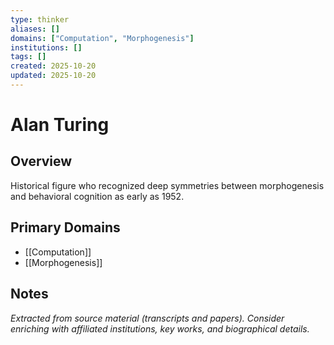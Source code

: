 ```yaml
---
type: thinker
aliases: []
domains: ["Computation", "Morphogenesis"]
institutions: []
tags: []
created: 2025-10-20
updated: 2025-10-20
---
```


# Alan Turing

## Overview

Historical figure who recognized deep symmetries between morphogenesis and behavioral cognition as early as 1952.

## Primary Domains

- [[Computation]]
- [[Morphogenesis]]

## Notes

*Extracted from source material (transcripts and papers). Consider enriching with affiliated institutions, key works, and biographical details.*
